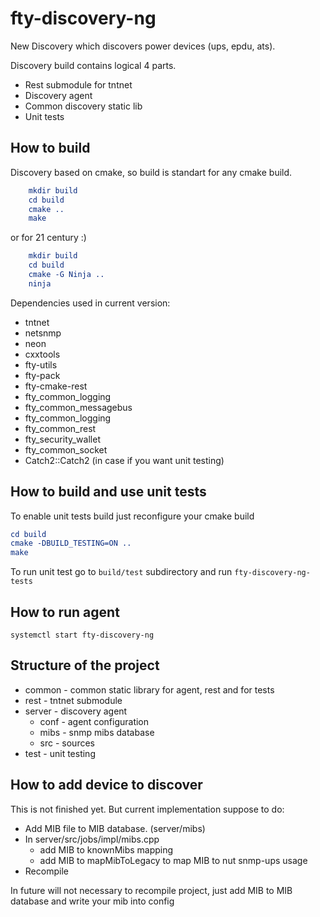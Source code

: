 # fty-discovery-ng
New Discovery which discovers power devices (ups, epdu, ats).

Discovery build contains logical 4 parts.

* Rest submodule for tntnet
* Discovery agent
* Common discovery static lib
* Unit tests

## How to build
Discovery based on cmake, so build is standart for any cmake build.
```CMake
    mkdir build
    cd build
    cmake ..
    make
```
or for 21 century :)
```CMake
    mkdir build
    cd build
    cmake -G Ninja ..
    ninja
```

Dependencies used in current version:

* tntnet
* netsnmp
* neon
* cxxtools
* fty-utils
* fty-pack
* fty-cmake-rest
* fty_common_logging
* fty_common_messagebus
* fty_common_logging
* fty_common_rest
* fty_security_wallet
* fty_common_socket
* Catch2::Catch2 (in case if you want unit testing)


## How to build and use unit tests
To enable unit tests build just reconfigure your cmake build
```CMake
cd build
cmake -DBUILD_TESTING=ON ..
make
```
To run unit test go to `build/test` subdirectory and run `fty-discovery-ng-tests`

## How to run agent
```
systemctl start fty-discovery-ng
```

## Structure of the project

* common - common static library for agent, rest and for tests
* rest - tntnet submodule
* server - discovery agent
    * conf - agent configuration
    * mibs - snmp mibs database
    * src - sources
* test - unit testing


## How to add device to discover

This is not finished yet. But current implementation suppose to do:

* Add MIB file to MIB database. (server/mibs)
* In server/src/jobs/impl/mibs.cpp
    * add MIB to knownMibs mapping
    * add MIB to mapMibToLegacy to map MIB to nut snmp-ups usage
* Recompile

In future will not necessary to recompile project, just add MIB to MIB database and write your mib into config 
